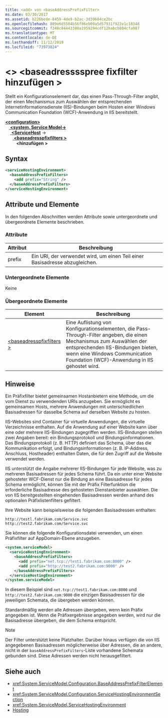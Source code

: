 ```yaml
---
title: <add> von <baseAddressPrefixFilter>
ms.date: 03/30/2017
ms.assetid: b226bede-8459-4de9-b2ac-3d39604ce2bc
ms.openlocfilehash: 809e6d5504b56f86eb09a5d57931f922e1c18348
ms.sourcegitcommit: f348c84443380a1959294cdf12babcb804cfa987
ms.translationtype: MT
ms.contentlocale: de-DE
ms.lasthandoff: 11/12/2019
ms.locfileid: "73973824"
---
```

# <a name="add-of-baseaddressprefixfilter"></a>\<> \<baseadresssspree fixfilter hinzufügen >
Stellt ein Konfigurationselement dar, das einen Pass-Through-Filter angibt, der einen Mechanismus zum Auswählen der entsprechenden Internetinformationsdienste (IIS)-Bindungen beim Hosten einer Windows Communication Foundation (WCF)-Anwendung in IIS bereitstellt.  
  
[ **\<configuration>** ](../configuration-element.md)\
&nbsp; &nbsp;[ **\<system. Service Model->** ](system-servicemodel.md) \
&nbsp;&nbsp;&nbsp;&nbsp;[ **\<ServiceHost**](servicehostingenvironment.md) ->\
&nbsp;&nbsp;&nbsp;&nbsp;&nbsp;&nbsp;[ **\<baseadresspfixfilters >** ](baseaddressprefixfilters.md)\
&nbsp;&nbsp;&nbsp;&nbsp;&nbsp;&nbsp;&nbsp;&nbsp; **\<hinzufügen >**  
  
## <a name="syntax"></a>Syntax  
  
```xml  
<serviceHostingEnvironment>
  <baseAddressPrefixFilters>
    <add prefix="String" />
  </baseAddressPrefixFilters>
</serviceHostingEnvironment>
```  
  
## <a name="attributes-and-elements"></a>Attribute und Elemente  
 In den folgenden Abschnitten werden Attribute sowie untergeordnete und übergeordnete Elemente beschrieben.  
  
### <a name="attributes"></a>Attribute  
  
|Attribut|Beschreibung|  
|---------------|-----------------|  
|prefix|Ein URI, der verwendet wird, um einen Teil einer Basisadresse abzugleichen.|  
  
### <a name="child-elements"></a>Untergeordnete Elemente  
 Keine  
  
### <a name="parent-elements"></a>Übergeordnete Elemente  
  
|Element|Beschreibung|  
|-------------|-----------------|  
|[\<baseadresspfixfilters >](baseaddressprefixfilters.md)|Eine Auflistung von Konfigurationselementen, die Pass-Through-Filter angeben, die einen Mechanismus zum Auswählen der entsprechenden IIS-Bindungen bieten, wenn eine Windows Communication Foundation (WCF)-Anwendung in IIS gehostet wird.|  
  
## <a name="remarks"></a>Hinweise  
 Ein Präfixfilter bietet gemeinsamen Hostanbietern eine Methode, um die vom Dienst zu verwendenden URIs anzugeben. Sie ermöglicht es gemeinsamen Hosts, mehrere Anwendungen mit unterschiedlichen Basisadressen für dasselbe Schema auf derselben Website zu hosten.  
  
 IIS-Websites sind Container für virtuelle Anwendungen, die virtuelle Verzeichnisse enthalten. Auf die Anwendung auf einer Website kann über eine oder mehrere IIS-Bindungen zugegriffen werden. IIS-Bindungen stellen zwei Angaben bereit: ein Bindungsprotokoll und Bindungsinformationen. Das Bindungsprotokoll (z.&#160;B. HTTP) definiert das Schema, über das die Kommunikation erfolgt, und Bindungsinformationen (z.&#160;B. IP-Address, Anschluss, Hostheader) enthalten Daten, die für den Zugriff auf die Website verwendet werden.  
  
 IIS unterstützt die Angabe mehrerer IIS-Bindungen für jede Website, was zu mehreren Basisadressen für jedes Schema führt. Da ein unter einer Website gehosteter WCF-Dienst nur die Bindung an eine Basisadresse für jedes Schema ermöglicht, können Sie mit der Präfix Filterfunktion die erforderliche Basisadresse des gehosteten Dienstanbieter auswählen. Die von IIS bereitgestellten eingehenden Basisadressen werden anhand des optionalen Präfixlistenfilters gefiltert.  
  
 Ihre Website kann beispielsweise die folgenden Basisadressen enthalten:
  
``` 
http://testl.fabrikam.com/Service.svc  
http://test2.fabrikam.com/Service.svc  
```  
  
 Sie können die folgende Konfigurationsdatei verwenden, um einen Präfixfilter auf AppDomain-Ebene anzugeben.  
  
```xml  
<system.serviceModel>
  <serviceHostingEnvironment>
    <baseAddressPrefixFilters>
      <add prefix="net.tcp://test1.fabrikam.com:8000" />
      <add prefix="http://test2.fabrikam.com:9000" />
    </baseAddressPrefixFilters>
  </serviceHostingEnvironment>
</system.serviceModel>
```  
  
 In diesem Beispiel sind `net.tcp://test1.fabrikam.com:8000` und `http://test2.fabrikam.com:9000` die einzigen Basisadressen für die jeweiligen Schemata, die übergeben werden können.  
  
 Standardmäßig werden alle Adressen übergeben, wenn kein Präfix angegeben ist. Wenn die Präfixergebnisse angegeben werden, wird nur die Basisadresse übergeben, die dem Schema entspricht.  
  
> [!NOTE]
> Der Filter unterstützt keine Platzhalter. Darüber hinaus verfügen die von IIS angegebenen Basisadressen möglicherweise über Adressen, die an andere, nicht in der `baseAddressPrefixFilters`-Liste vorhandene Schemata gebunden sind. Diese Adressen werden nicht herausgefiltert.  
  
## <a name="see-also"></a>Siehe auch

- <xref:System.ServiceModel.Configuration.BaseAddressPrefixFilterElement>
- <xref:System.ServiceModel.Configuration.ServiceHostingEnvironmentSection>
- <xref:System.ServiceModel.ServiceHostingEnvironment>
- [Hosting](../../../wcf/feature-details/hosting.md)
